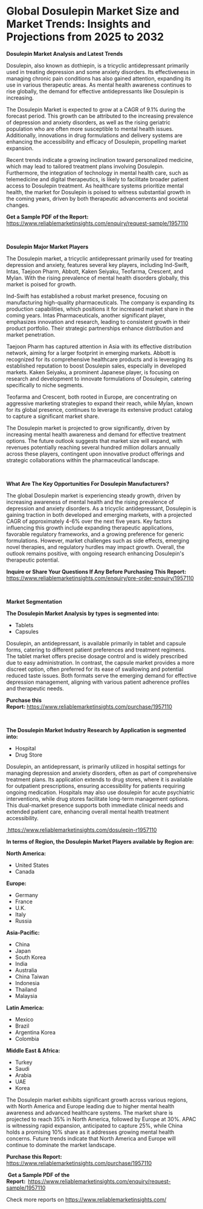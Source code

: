 <p><h1>Global Dosulepin Market Size and Market Trends: Insights and Projections from 2025 to 2032</h1></p><p><strong>Dosulepin Market Analysis and Latest Trends</strong></p>
<p><p>Dosulepin, also known as dothiepin, is a tricyclic antidepressant primarily used in treating depression and some anxiety disorders. Its effectiveness in managing chronic pain conditions has also gained attention, expanding its use in various therapeutic areas. As mental health awareness continues to rise globally, the demand for effective antidepressants like Dosulepin is increasing.</p><p>The Dosulepin Market is expected to grow at a CAGR of 9.1% during the forecast period. This growth can be attributed to the increasing prevalence of depression and anxiety disorders, as well as the rising geriatric population who are often more susceptible to mental health issues. Additionally, innovations in drug formulations and delivery systems are enhancing the accessibility and efficacy of Dosulepin, propelling market expansion.</p><p>Recent trends indicate a growing inclination toward personalized medicine, which may lead to tailored treatment plans involving Dosulepin. Furthermore, the integration of technology in mental health care, such as telemedicine and digital therapeutics, is likely to facilitate broader patient access to Dosulepin treatment. As healthcare systems prioritize mental health, the market for Dosulepin is poised to witness substantial growth in the coming years, driven by both therapeutic advancements and societal changes.</p></p>
<p><strong>Get a Sample PDF of the Report:&nbsp;</strong> <a href="https://www.reliablemarketinsights.com/enquiry/request-sample/1957110?utm_campaign=3189&utm_medium=2&utm_source=Github&utm_content=ia&utm_term=08032025&utm_id=dosulepin">https://www.reliablemarketinsights.com/enquiry/request-sample/1957110</a></p>
<p>&nbsp;</p>
<p><strong>Dosulepin Major Market Players</strong></p>
<p><p>The Dosulepin market, a tricyclic antidepressant primarily used for treating depression and anxiety, features several key players, including Ind-Swift, Intas, Taejoon Pharm, Abbott, Kaken Seiyaku, Teofarma, Crescent, and Mylan. With the rising prevalence of mental health disorders globally, this market is poised for growth.</p><p>Ind-Swift has established a robust market presence, focusing on manufacturing high-quality pharmaceuticals. The company is expanding its production capabilities, which positions it for increased market share in the coming years. Intas Pharmaceuticals, another significant player, emphasizes innovation and research, leading to consistent growth in their product portfolio. Their strategic partnerships enhance distribution and market penetration.</p><p>Taejoon Pharm has captured attention in Asia with its effective distribution network, aiming for a larger footprint in emerging markets. Abbott is recognized for its comprehensive healthcare products and is leveraging its established reputation to boost Dosulepin sales, especially in developed markets. Kaken Seiyaku, a prominent Japanese player, is focusing on research and development to innovate formulations of Dosulepin, catering specifically to niche segments.</p><p>Teofarma and Crescent, both rooted in Europe, are concentrating on aggressive marketing strategies to expand their reach, while Mylan, known for its global presence, continues to leverage its extensive product catalog to capture a significant market share.</p><p>The Dosulepin market is projected to grow significantly, driven by increasing mental health awareness and demand for effective treatment options. The future outlook suggests that market size will expand, with revenues potentially reaching several hundred million dollars annually across these players, contingent upon innovative product offerings and strategic collaborations within the pharmaceutical landscape.</p></p>
<p>&nbsp;</p>
<p><strong>What Are The Key Opportunities For Dosulepin Manufacturers?</strong></p>
<p><p>The global Dosulepin market is experiencing steady growth, driven by increasing awareness of mental health and the rising prevalence of depression and anxiety disorders. As a tricyclic antidepressant, Dosulepin is gaining traction in both developed and emerging markets, with a projected CAGR of approximately 4-6% over the next five years. Key factors influencing this growth include expanding therapeutic applications, favorable regulatory frameworks, and a growing preference for generic formulations. However, market challenges such as side effects, emerging novel therapies, and regulatory hurdles may impact growth. Overall, the outlook remains positive, with ongoing research enhancing Dosulepin's therapeutic potential.</p></p>
<p><strong>Inquire or Share Your Questions If Any Before Purchasing This Report:</strong> <a href="https://www.reliablemarketinsights.com/enquiry/pre-order-enquiry/1957110?utm_campaign=3189&utm_medium=2&utm_source=Github&utm_content=ia&utm_term=08032025&utm_id=dosulepin">https://www.reliablemarketinsights.com/enquiry/pre-order-enquiry/1957110</a></p>
<p>&nbsp;</p>
<p><strong>Market Segmentation</strong></p>
<p><strong>The Dosulepin Market Analysis by types is segmented into:</strong></p>
<p><ul><li>Tablets</li><li>Capsules</li></ul></p>
<p><p>Dosulepin, an antidepressant, is available primarily in tablet and capsule forms, catering to different patient preferences and treatment regimens. The tablet market offers precise dosage control and is widely prescribed due to easy administration. In contrast, the capsule market provides a more discreet option, often preferred for its ease of swallowing and potential reduced taste issues. Both formats serve the emerging demand for effective depression management, aligning with various patient adherence profiles and therapeutic needs.</p></p>
<p><strong>Purchase this Report:&nbsp;</strong><a href="https://www.reliablemarketinsights.com/purchase/1957110?utm_campaign=3189&utm_medium=2&utm_source=Github&utm_content=ia&utm_term=08032025&utm_id=dosulepin">https://www.reliablemarketinsights.com/purchase/1957110</a></p>
<p>&nbsp;</p>
<p><strong>The Dosulepin Market Industry Research by Application is segmented into:</strong></p>
<p><ul><li>Hospital</li><li>Drug Store</li></ul></p>
<p><p>Dosulepin, an antidepressant, is primarily utilized in hospital settings for managing depression and anxiety disorders, often as part of comprehensive treatment plans. Its application extends to drug stores, where it is available for outpatient prescriptions, ensuring accessibility for patients requiring ongoing medication. Hospitals may also use dosulepin for acute psychiatric interventions, while drug stores facilitate long-term management options. This dual-market presence supports both immediate clinical needs and extended patient care, enhancing overall mental health treatment accessibility.</p></p>
<p><a href="https://www.reliablemarketinsights.com/dosulepin-r1957110?utm_campaign=3189&utm_medium=2&utm_source=Github&utm_content=ia&utm_term=08032025&utm_id=dosulepin">&nbsp;https://www.reliablemarketinsights.com/dosulepin-r1957110</a></p>
<p><strong>In terms of Region, the Dosulepin Market Players available by Region are:</strong></p>
<p>
    <p> <strong> North America: </strong>
        <ul>
            <li>United States</li>
            <li>Canada</li>
        </ul>
        </p> 
    <p> <strong> Europe: </strong>
        <ul>
            <li>Germany</li>
            <li>France</li>
            <li>U.K.</li>
            <li>Italy</li>
            <li>Russia</li>
        </ul>
        </p> 
    <p> <strong> Asia-Pacific: </strong>
        <ul>
            <li>China</li>
            <li>Japan</li>
            <li>South Korea</li>
            <li>India</li>
            <li>Australia</li>
            <li>China Taiwan</li>
            <li>Indonesia</li>
            <li>Thailand</li>
            <li>Malaysia</li>
        </ul>
        </p> 
    <p> <strong> Latin America: </strong>
        <ul>
            <li>Mexico</li>
            <li>Brazil</li>
            <li>Argentina Korea</li>
            <li>Colombia</li>
        </ul>
        </p> 
    <p> <strong> Middle East & Africa: </strong>
        <ul>
            <li>Turkey</li>
            <li>Saudi</li>
            <li>Arabia</li>
            <li>UAE</li>
            <li>Korea</li>
        </ul>
    </p>
    </p>
<p><p>The Dosulepin market exhibits significant growth across various regions, with North America and Europe leading due to higher mental health awareness and advanced healthcare systems. The market share is projected to reach 35% in North America, followed by Europe at 30%. APAC is witnessing rapid expansion, anticipated to capture 25%, while China holds a promising 10% share as it addresses growing mental health concerns. Future trends indicate that North America and Europe will continue to dominate the market landscape.</p></p>
<p><strong>Purchase this Report: </strong><a href="https://www.reliablemarketinsights.com/purchase/1957110?utm_campaign=3189&utm_medium=2&utm_source=Github&utm_content=ia&utm_term=08032025&utm_id=dosulepin">https://www.reliablemarketinsights.com/purchase/1957110</a></p>
<p>&nbsp;<strong>Get a Sample PDF of the Report:&nbsp;&nbsp;</strong><a href="https://www.reliablemarketinsights.com/enquiry/request-sample/1957110?utm_campaign=3189&utm_medium=2&utm_source=Github&utm_content=ia&utm_term=08032025&utm_id=dosulepin">https://www.reliablemarketinsights.com/enquiry/request-sample/1957110</a></p>
<p><strong></strong></p>
<p>Check more reports on <a href="https://www.reliablemarketinsights.com/?utm_campaign=3189&utm_medium=2&utm_source=Github&utm_content=ia&utm_term=08032025&utm_id=dosulepin">https://www.reliablemarketinsights.com/</a></p>